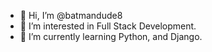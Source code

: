 - 👋 Hi, I’m @batmandude8
- 👀 I’m interested in Full Stack Development.
- 🌱 I’m currently learning Python, and Django.

<!---
batmandude8/batmandude8 is a ✨ special ✨ repository because its `README.md` (this file) appears on your GitHub profile.
You can click the Preview link to take a look at your changes.
--->
